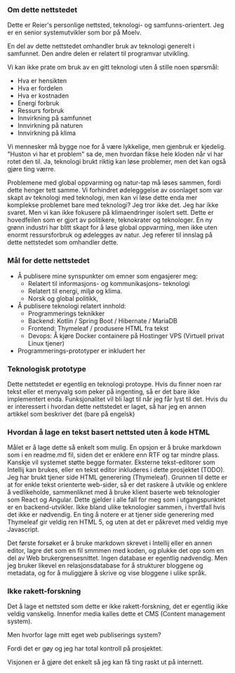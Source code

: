 ### Om dette nettstedet

Dette er Reier's personlige nettsted, teknologi- og samfunns-orientert. 
Jeg er en senior systemutvikler som bor på Moelv.  

En del av dette nettstedet omhandler bruk av teknologi generelt i samfunnet.
Den andre delen er relatert til programvar utvikling.

Vi kan ikke prate om bruk av en gitt teknologi uten å stille noen spørsmål:

* Hva er hensikten
* Hva er fordelen
* Hva er kostnaden
* Energi forbruk
* Ressurs forbruk
* Innvirkning på samfunnet
* Innvirkning på naturen
* Innvirkning på klima

Vi mennesker må bygge noe for å være lykkelige, men gjenbruk er kjedelig.
"Huston vi har et problem" sa de, men hvordan fikse hele kloden når vi har rotet den til.
Ja, teknologi brukt riktig kan løse problemer, men det kan også gjøre ting værre.

Problemene med global oppvarming og natur-tap må løses sammen, fordi dette henger tett samme.
Vi forhindret ødelegggelse av osonlaget som var skapt av teknologi med teknologi,
men kan vi løse dette enda mer komplekse problemet bare med teknologi? Jeg tror ikke det.
Jeg har ikke svaret. Men vi kan ikke fokusere på klimaendringer isolert sett. Dette er hovedfeilen som
er gjort av politikere, teknokrater og teknologer. En ny grønn industri har blitt skapt for å løse global oppvarming,
men ikke uten enormt ressursforbruk og ødelegges av natur. Jeg referer til innslag på dette nettstedet som
omhandler dette.

### Mål for dette nettstedet

* Å publisere mine synspunkter om emner som engasjerer meg:
    * Relatert til informasjons- og kommunikasjons- teknologi
    * Relatert til energi, miljø og klima.
    * Norsk og global politikk,
* Å publisere teknologi relatert innhold:
    * Programmerings teknikker
    * Backend: Kotlin / Spring Boot / Hibernate / MariaDB
    * Frontend: Thymeleaf / produsere HTML fra tekst
    * Devops: Å kjøre Docker containere på Hostinger VPS (Virtuell privat Linux tjener)
* Programmerings-prototyper er inkludert her

### Teknologisk prototype

Dette nettstedet er egentlig en teknologi protoype. Hvis du finner noen rar tekst eller et menyvalg som peker
på ingenting, så er det bare ikke implementert enda. Funksjonalitet vil bli lagt til når jeg får lyst til det.
Hvis du er interessert i hvordan dette nettstedet er laget, så har jeg en annen artikkel som beskriver det
(bare på engelsk)

### Hvordan å lage en tekst basert nettsted uten å kode HTML

Målet er å lage dette så enkelt som mulig. En opsjon er å bruke markdown som i en readme.md fil,
siden det er enklere enn RTF og tar mindre plass. Kanskje vil systemet støtte begge formater.
Eksterne tekst-editorer som Intellij kan brukes, eller en tekst editor inkluderes i dette prosjektet (TODO).
Jeg har brukt tjener side HTML generering (Thymeleaf). Grunnen til dette er at for enkle tekst orienterte web-sider,
så er det raskere å utvikle og enklere å vedlikeholde, sammenliknet med å bruke klient baserte web teknologier som React
og Angular. Dette gjelder i alle fall for meg som i utgangspunktet er en backend-utvikler. Ikke bland ulike teknologier
sammen, i hvertfall hvis det ikke er nødvendig.
En ting å notere er at tjener side generering med Thymeleaf gir veldig ren HTML 5,
og uten at det er påkrevet med veldig mye Javascript.

Det første forsøket er å bruke markdown skrevet i Intellij eller en annen editor, lagre det som en fil smmmen
med koden, og plukke det opp som en del av Web brukergrensesnittet. Ingen database er egentlig
nødvendig. Men jeg bruker likevel en relasjonsdatabase for å strukturer bloggene og metadata, og
for å muliggjøre å skrive og vise bloggene i ulike språk.

### Ikke rakett-forskning

Det å lage et nettsted som dette er ikke rakett-forskning, det er egentlig ikke veldig vanskelig.
Innenfor media kalles dette et CMS (Content management system).  

Men hvorfor lage mitt eget web publiserings system?   

Fordi det er gøy og jeg har total kontroll på prosjektet.  

Visjonen er å gjøre det enkelt så jeg kan få ting raskt ut på internett.





  



